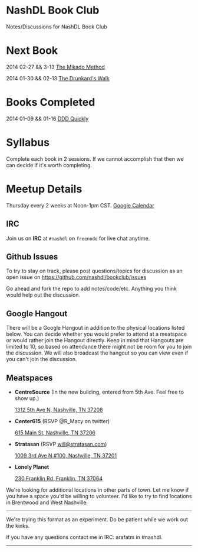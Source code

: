 # NashDL Book Club

Notes/Discussions for NashDL Book Club

# Next Book

2014 02-27 && 3-13
[The Mikado Method](http://www.manning.com/ellnestam/)

2014 01-30 && 02-13 
[The Drunkard's Walk](http://www.amazon.com/The-Drunkards-Walk-Randomness-Rules/dp/0307275175)

# Books Completed

2014 01-09 && 01-16 [DDD Quickly](http://www.infoq.com/minibooks/domain-driven-design-quickly)

# Syllabus

Complete each book in 2 sessions. If we cannot accomplish that then we can decide if it's worth completing.

# Meetup Details

Thursday every 2 weeks at Noon-1pm CST. [Google Calendar](https://www.google.com/calendar/embed?src=66dfn1jn56emvnjsj6snp7663k%40group.calendar.google.com&ctz=America/Chicago)

## IRC

Join us on **IRC** at `#nashdl` on `freenode` for live chat anytime.

## Github Issues

To try to stay on track, please post questions/topics for discussion as an open issue on https://github.com/nashdl/bookclub/issues

Go ahead and fork the repo to add notes/code/etc. Anything you think would help out the discussion.

## Google Hangout

There will be a Google Hangout in addition to the physical locations listed below. You can decide whether you would prefer to attend at a meatspace or would rather join the Hangout directly. Keep in mind that Hangouts are limited to 10, so based on attendance there might not be room for you to join the discussion. We will also broadcast the hangout so you can view even if you can't join the discussion.

## Meatspaces

- **CentreSource** (In the new building, entered from 5th Ave. Feel free to show up.)

  [1312 5th Ave N, Nashville, TN 37208](https://www.google.com/maps/preview#!q=1312+5th+Ave+N%2C+Nashville%2C+TN&data=!4m15!2m14!1m13!1s0x886467026363a9f5%3A0x2e040439d0293b71!3m8!1m3!1d3061!2d-86.7885079!3d36.177803!3m2!1i1438!2i730!4f13.1!4m2!3d36.1775779!4d-86.789086)
  
- **Center615** (RSVP @R_Macy on twitter)

  [615 Main St, Nashville, TN 37206](https://www.google.com/maps/preview#!data=!1m4!1m3!1d2847!2d-86.761904!3d36.174508!4m13!3m12!1m0!1m1!1s615+Main+St%2C+Nashville%2C+TN+37206!3m8!1m3!1d3312388!2d-85.978599!3d35.830521!3m2!1i1024!2i768!4f13.1&fid=0)
  
- **Stratasan** (RSVP will@stratasan.com)

  [1009 3rd Ave N #100, Nashville, TN 37201](https://www.google.com/maps/preview#!data=!1m4!1m3!1d45559!2d-86.784616!3d36.174221!4m13!3m12!1m0!1m1!1s1009+3rd+Ave+N+%23100%2C+Nashville%2C+TN+37201!3m8!1m3!1d3312388!2d-85.978599!3d35.830521!3m2!1i1024!2i768!4f13.1&fid=0)

- **Lonely Planet**

  [230 Franklin Rd, Franklin, TN 37064](https://www.google.com/maps/preview#!data=!1m4!1m3!1d2856!2d-86.8607211!3d35.9323679!4m18!3m15!1m0!1m4!3m2!3d35.9334195!4d-86.860884!6e2!3m8!1m3!1d2856!2d-86.8591332!3d35.9321073!3m2!1i1246!2i679!4f13.1!7m1!3b1&fid=0)
  
We're looking for additional locations in other parts of town. Let me know if you have a space you'd be willing to volunteer. I'd like to try to find locations in Brentwood and West Nashville.

---

We're trying this format as an experiment. Do be patient while we work out the kinks.

If you have any questions contact me in IRC: arafatm in #nashdl.

---
